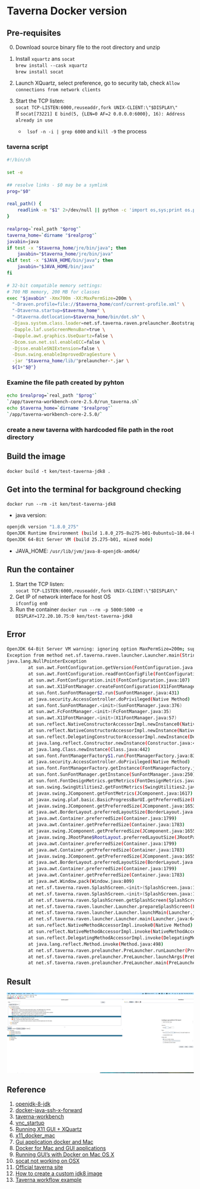 # Taverna Docker version

## Pre-requisites
0. Download source binary file to the root directory and unzip 

1. Install `xquartz` ans `socat`  
`brew install --cask xquartz`  
`brew install socat`

2. Launch XQuartz, select preference, go to security tab, check `Allow connections from network clients`  
3. Start the TCP listen:  
`socat TCP-LISTEN:6000,reuseaddr,fork UNIX-CLIENT:\"$DISPLAY\"`  
If `socat[73221] E bind(5, {LEN=0 AF=2 0.0.0.0:6000}, 16): Address already in use`
    - ` lsof -n -i | grep 6000` and `kill -9` the process  
    
### taverna script
```bash
#!/bin/sh

set -e

## resolve links - $0 may be a symlink
prog="$0"

real_path() {
    readlink -m "$1" 2>/dev/null || python -c 'import os,sys;print os.path.realpath(sys.argv[1])' "$1"
}

realprog=`real_path "$prog"`
taverna_home=`dirname "$realprog"`
javabin=java
if test -x "$taverna_home/jre/bin/java"; then
    javabin="$taverna_home/jre/bin/java"
elif test -x "$JAVA_HOME/bin/java"; then
    javabin="$JAVA_HOME/bin/java"
fi

# 32-bit compatible memory settings:
# 700 MB memory, 200 MB for classes
exec "$javabin" -Xmx700m -XX:MaxPermSize=200m \
  "-Draven.profile=file://$taverna_home/conf/current-profile.xml" \
  "-Dtaverna.startup=$taverna_home" \
  "-Dtaverna.dotlocation=$taverna_home/bin/dot.sh" \
  -Djava.system.class.loader=net.sf.taverna.raven.prelauncher.BootstrapClassLoader \
  -Dapple.laf.useScreenMenuBar=true \
  -Dapple.awt.graphics.UseQuartz=false \
  -Dcom.sun.net.ssl.enableECC=false \
  -Djsse.enableSNIExtension=false \
  -Dsun.swing.enableImprovedDragGesture \
  -jar "$taverna_home/lib/"prelauncher-*.jar \
  ${1+"$@"}
```

### Examine the file path created by pyhton
```bash
echo $realprog=`real_path "$prog"`  
`/app/taverna-workbench-core-2.5.0/run_taverna.sh`  
echo $taverna_home=`dirname "$realprog"`  
`/app/taverna-workbench-core-2.5.0/`
```

### create a new taverna with hardcoded file path in the root directory

## Build the image  
`docker build -t ken/test-taverna-jdk8 .`

## Get into the terminal for background checking
`docker run --rm -it ken/test-taverna-jdk8`  
- java version: 
```bash
openjdk version "1.8.0_275"
OpenJDK Runtime Environment (build 1.8.0_275-8u275-b01-0ubuntu1~18.04-b01)
OpenJDK 64-Bit Server VM (build 25.275-b01, mixed mode)

```
- JAVA_HOME: `/usr/lib/jvm/java-8-openjdk-amd64/`  


## Run the container
1. Start the TCP listen:  
`socat TCP-LISTEN:6000,reuseaddr,fork UNIX-CLIENT:\"$DISPLAY\"`  
2. Get IP of network interface for host OS  
`ifconfig en0`  
3. Run the container 
`docker run --rm -p 5000:5000 -e DISPLAY=172.20.10.75:0 ken/test-taverna-jdk8`

## Error
```bash
OpenJDK 64-Bit Server VM warning: ignoring option MaxPermSize=200m; support was removed in 8.0
Exception from method net.sf.taverna.raven.launcher.Launcher.main(String[])
java.lang.NullPointerException
        at sun.awt.FontConfiguration.getVersion(FontConfiguration.java:1264)
        at sun.awt.FontConfiguration.readFontConfigFile(FontConfiguration.java:219)
        at sun.awt.FontConfiguration.init(FontConfiguration.java:107)
        at sun.awt.X11FontManager.createFontConfiguration(X11FontManager.java:774)
        at sun.font.SunFontManager$2.run(SunFontManager.java:431)
        at java.security.AccessController.doPrivileged(Native Method)
        at sun.font.SunFontManager.<init>(SunFontManager.java:376)
        at sun.awt.FcFontManager.<init>(FcFontManager.java:35)
        at sun.awt.X11FontManager.<init>(X11FontManager.java:57)
        at sun.reflect.NativeConstructorAccessorImpl.newInstance0(Native Method)
        at sun.reflect.NativeConstructorAccessorImpl.newInstance(NativeConstructorAccessorImpl.java:62)
        at sun.reflect.DelegatingConstructorAccessorImpl.newInstance(DelegatingConstructorAccessorImpl.java:45)
        at java.lang.reflect.Constructor.newInstance(Constructor.java:423)
        at java.lang.Class.newInstance(Class.java:442)
        at sun.font.FontManagerFactory$1.run(FontManagerFactory.java:83)
        at java.security.AccessController.doPrivileged(Native Method)
        at sun.font.FontManagerFactory.getInstance(FontManagerFactory.java:74)
        at sun.font.SunFontManager.getInstance(SunFontManager.java:250)
        at sun.font.FontDesignMetrics.getMetrics(FontDesignMetrics.java:264)
        at sun.swing.SwingUtilities2.getFontMetrics(SwingUtilities2.java:1107)
        at javax.swing.JComponent.getFontMetrics(JComponent.java:1617)
        at javax.swing.plaf.basic.BasicProgressBarUI.getPreferredSize(BasicProgressBarUI.java:821)
        at javax.swing.JComponent.getPreferredSize(JComponent.java:1653)
        at java.awt.BorderLayout.preferredLayoutSize(BorderLayout.java:729)
        at java.awt.Container.preferredSize(Container.java:1799)
        at java.awt.Container.getPreferredSize(Container.java:1783)
        at javax.swing.JComponent.getPreferredSize(JComponent.java:1655)
        at javax.swing.JRootPane$RootLayout.preferredLayoutSize(JRootPane.java:920)
        at java.awt.Container.preferredSize(Container.java:1799)
        at java.awt.Container.getPreferredSize(Container.java:1783)
        at javax.swing.JComponent.getPreferredSize(JComponent.java:1655)
        at java.awt.BorderLayout.preferredLayoutSize(BorderLayout.java:719)
        at java.awt.Container.preferredSize(Container.java:1799)
        at java.awt.Container.getPreferredSize(Container.java:1783)
        at java.awt.Window.pack(Window.java:809)
        at net.sf.taverna.raven.SplashScreen.<init>(SplashScreen.java:118)
        at net.sf.taverna.raven.SplashScreen.<init>(SplashScreen.java:105)
        at net.sf.taverna.raven.SplashScreen.getSplashScreen(SplashScreen.java:88)
        at net.sf.taverna.raven.launcher.Launcher.prepareSplashScreen(Launcher.java:225)
        at net.sf.taverna.raven.launcher.Launcher.launchMain(Launcher.java:127)
        at net.sf.taverna.raven.launcher.Launcher.main(Launcher.java:64)
        at sun.reflect.NativeMethodAccessorImpl.invoke0(Native Method)
        at sun.reflect.NativeMethodAccessorImpl.invoke(NativeMethodAccessorImpl.java:62)
        at sun.reflect.DelegatingMethodAccessorImpl.invoke(DelegatingMethodAccessorImpl.java:43)
        at java.lang.reflect.Method.invoke(Method.java:498)
        at net.sf.taverna.raven.prelauncher.PreLauncher.runLauncher(PreLauncher.java:115)
        at net.sf.taverna.raven.prelauncher.PreLauncher.launchArgs(PreLauncher.java:69)
        at net.sf.taverna.raven.prelauncher.PreLauncher.main(PreLauncher.java:47)

```

## Result
![img.png](screenshot.png)

## Reference
1. [openjdk-8-jdk](https://hub.docker.com/r/picoded/ubuntu-openjdk-8-jdk/dockerfile/)
2. [docker-java-ssh-x-forward](https://github.com/Pozo/docker-java-ssh-x-forward)
3. [taverna-workbench](https://github.com/mohsensoori/taverna-workbench)
4. [vnc_startup](https://github.com/ConSol/docker-headless-vnc-container/blob/master/src/common/scripts/vnc_startup.sh)
5. [Running X11 GUI + XQuartz](https://gist.github.com/dahlia/4e8dc41ff29a86d08790589ca6f66174)
6. [x11_docker_mac](https://gist.github.com/cschiewek/246a244ba23da8b9f0e7b11a68bf3285)
7. [Gui application docker and Mac](https://sourabhbajaj.com/blog/2017/02/07/gui-applications-docker-mac/)
8. [Docker for Mac and GUI applications](https://fredrikaverpil.github.io/2016/07/31/docker-for-mac-and-gui-applications/)
9. [Running GUI’s with Docker on Mac OS X](https://cntnr.io/running-guis-with-docker-on-mac-os-x-a14df6a76efc)
10. [socat not working on OSX](https://bitsanddragons.wordpress.com/2020/06/05/address-already-in-use-socat-not-working-on-osx/)
11. [Official taverna site](http://www.taverna.org.uk/download/workbench/2-5/core/#download-binary) 
12. [How to create a custom jdk8 image](https://medium.com/@migueldoctor/how-to-create-a-custom-docker-image-with-jdk8-maven-and-gradle-ddc90f41cee4)
13. [Taverna workflow example](http://www.myexperiment.org/workflows)
